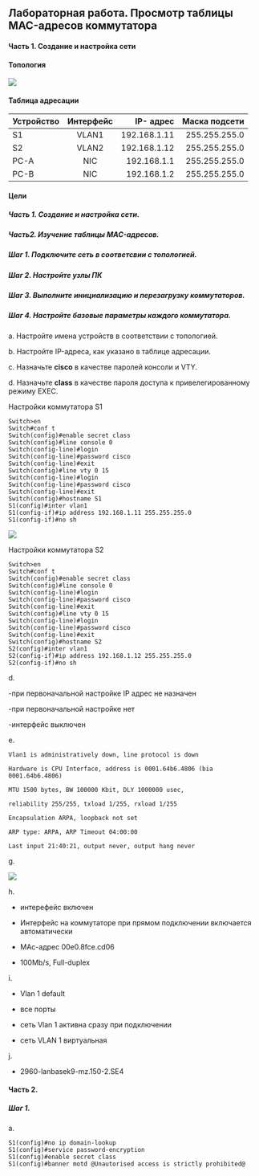 ## Лабораторная работа. Просмотр таблицы MAC-адресов коммутатора

#### Часть 1. Создание и настройка сети

#### Топология

![](http://joxi.ru/nAyD0MgUa47Qa2.jpg)

#### Таблица адресации

 | Устройство | Интерфейс | IP- адрес | Маска подсети |
 | ------------- |:------------------:| -----:|-----:|
 | S1 | VLAN1 | 192.168.1.11 | 255.255.255.0 |
 | S2 | VLAN2 | 192.168.1.12 | 255.255.255.0 |
 | PC-A | NIC | 192.168.1.1 | 255.255.255.0 |
 | PC-B | NIC | 192.168.1.2 | 255.255.255.0 |
 
#### Цели

##### Часть 1. **Создание и настройка сети.**

##### Часть2. **Изучение таблицы MAC-адресов.** 





##### Шаг 1. Подключите сеть в соответсвии с топологией.

##### Шаг 2. Настройте узлы ПК

##### Шаг 3. Выполните инициализацию и перезагрузку коммутаторов.

##### Шаг 4. Настройте базовые параметры каждого коммутатора.

a. Настройте имена устройств в соответствии с топологией.

b. Настройте IP-адреса, как указано в таблице адресации.

c. Назначьте **cisco**  в качестве паролей консоли и VTY.

d. Назначьте **class** в качестве пароля доступа к привелегированному режиму EXEC.

Настройки коммутатора S1

    Switch>en
    Switch#conf t
    Switch(config)#enable secret class
    Switch(config)#line console 0
    Switch(config-line)#login
    Switch(config-line)#password cisco
    Switch(config-line)#exit
    Switch(config)#line vty 0 15
    Switch(config-line)#login
    Switch(config-line)#password cisco
    Switch(config-line)#exit
    Switch(config)#hostname S1
    S1(config)#inter vlan1
    S1(config-if)#ip address 192.168.1.11 255.255.255.0
    S1(config-if)#no sh
  
![](http://joxi.ru/D2Pkx0oCBv0yXm.jpg)

Настройки коммутатора S2

    Switch>en
    Switch#conf t
    Switch(config)#enable secret class
    Switch(config)#line console 0
    Switch(config-line)#login
    Switch(config-line)#password cisco
    Switch(config-line)#exit
    Switch(config)#line vty 0 15
    Switch(config-line)#login
    Switch(config-line)#password cisco
    Switch(config-line)#exit
    Switch(config)#hostname S2
    S2(config)#inter vlan1
    S2(config-if)#ip address 192.168.1.12 255.255.255.0
    S2(config-if)#no sh





d.

-при первоначальной настройке IP адрес не назначен

-при первоначальной настройке нет

-интерфейс выключен

e.

`Vlan1 is administratively down, line protocol is down`

`Hardware is CPU Interface, address is 0001.64b6.4806 (bia 0001.64b6.4806)`

`MTU 1500 bytes, BW 100000 Kbit, DLY 1000000 usec,`

`reliability 255/255, txload 1/255, rxload 1/255`

`Encapsulation ARPA, loopback not set`

`ARP type: ARPA, ARP Timeout 04:00:00`

`Last input 21:40:21, output never, output hang never`

g.

![](http://dl4.joxi.net/drive/2021/08/19/0050/1314/3282210/10/a5189f43e7.jpg)



h.

- интерефейс включен

- Интерфейс на коммутаторе при прямом подключении включается автоматически

- MAc-адрес 00e0.8fce.cd06 

- 100Mb/s, Full-duplex

i.

- Vlan 1 default

- все порты

- сеть Vlan 1 активна сразу при подключении

- сеть VLAN 1 виртуальная

j.

- 2960-lanbasek9-mz.150-2.SE4


#### Часть 2.
##### Шаг 1.
a.

    S1(config)#no ip domain-lookup  
    S1(config)#service password-encryption 
    S1(config)#enable secret class
    S1(config)#banner motd @Unautorised access is strictly prohibited@

